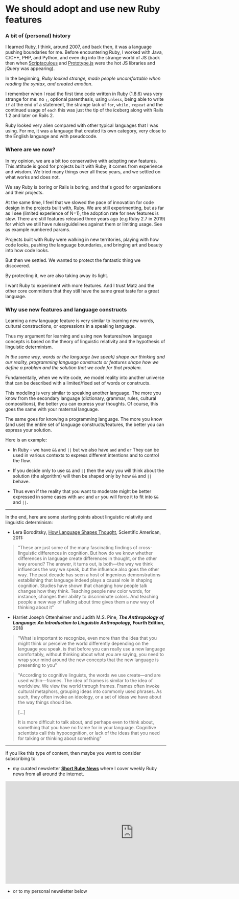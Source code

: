 # We should adopt and use new Ruby features

### A bit of (personal) history

I learned Ruby, I think, around 2007, and back then, it was a language pushing boundaries for me. Before encountering Ruby, I worked with Java, C/C++, PHP, and Python, and even dig into the strange world of JS (back then when [Scriptaculous](https://madrobby.github.io/scriptaculous/) and [Prototype.js](https://en.wikipedia.org/wiki/Prototype_JavaScript_Framework) were the hot JS libraries and jQuery was appearing).

In the beginning, *Ruby looked strange, made people uncomfortable when reading the syntax, and created emotion*.

I remember when I read the first time code written in Ruby (1.8.6) was very strange for me: no `;`, optional parenthesis, using `unless`, being able to write `if` at the end of a statement, the strange lack of `for`, `while` , `repeat` and the continued usage of `each` this was just the tip of the iceberg along with Rails 1.2 and later on Rails 2.

Ruby looked very alien compared with other typical languages that I was using. For me, it was a language that created its own category, very close to the English language and with pseudocode.

### **Where are we now?**

In my opinion, we are a bit too conservative with adopting new features. This attitude is good for projects built with Ruby; it comes from experience and wisdom. We tried many things over all these years, and we settled on what works and does not.

We say Ruby is boring or Rails is boring, and that's good for organizations and their projects.

At the same time, I feel that we slowed the pace of innovation for code design in the projects built with, Ruby. We are still experimenting, but as far as I see (limited experience of N=1), the adoption rate for new features is slow. There are still features released three years ago (e.g Ruby 2.7 in 2019) for which we still have rules/guidelines against them or limiting usage. See as example numbered params.

Projects built with Ruby were walking in new territories, playing with how code looks, pushing the language boundaries, and bringing art and beauty into how code looks.

But then we settled. We wanted to protect the fantastic thing we discovered.

By protecting it, we are also taking away its light.

I want Ruby to experiment with more features. And I trust Matz and the other core committers that they still have the same great taste for a great language.

### Why use new features and language constructs

Learning a new language feature is very similar to learning new words, cultural constructions, or expressions in a speaking language.

Thus my argument for learning and using new features/new language concepts is based on the theory of linguistic relativity and the hypothesis of linguistic determinism.

*In the same way, words or the language (we speak) shape our thinking and our reality, programming language constructs or features shape how we define a problem and the solution that we code for that problem.*

Fundamentally, when we write code, we model reality into another universe that can be described with a limited/fixed set of words or constructs.

This modeling is very similar to speaking another language. The more you know from the secondary language (dictionary, grammar, rules, cultural compositions), the better you can express your thoughts. Of course, this goes the same with your maternal language.

The same goes for knowing a programming language. The more you know (and use) the entire set of language constructs/features, the better you can express your solution.

Here is an example:

* In Ruby - we have `&&` and `||` but we also have `and` and `or` They can be used in various contexts to express different intentions and to control the flow.
    
* If you decide only to use `&&` and `||` then the way you will think about the solution (the algorithm) will then be shaped only by how `&&` and `||` behave.
    
* Thus even if the reality that you want to moderate might be better expressed in some cases with `and` and `or` you will force it to fit into `&&` and `||`.
    

---

In the end, here are some starting points about linguistic relativity and linguistic determinism:

* Lera Boroditsky, [How Language Shapes Thought](https://www.scientificamerican.com/author/lera-boroditsky/), Scientific American, 2011:
    

> "These are just some of the many fascinating findings of cross-linguistic differences in cognition. But how do we know whether differences in language create differences in thought, or the other way around? The answer, it turns out, is both—the way we think influences the way we speak, but the influence also goes the other way. The past decade has seen a host of ingenious demonstrations establishing that language indeed plays a causal role in shaping cognition. Studies have shown that changing how people talk changes how they think. Teaching people new color words, for instance, changes their ability to discriminate colors. And teaching people a new way of talking about time gives them a new way of thinking about it"

* Harriet Joseph Ottenheimer and Judith M.S. Pine, ***The Anthropology of Language: An Introduction to Linguistic Anthropology,* Fourth Edition,** 2018
    

> "What is important to recognize, even more than the idea that you might think or perceive the world differently depending on the language you speak, is that before you can really use a new language comfortably, without thinking about what you are saying, you need to wrap your mind around the new concepts that the new language is presenting to you"

> "According to cognitive linguists, the words we use create—and are used within—frames. The idea of frames is similar to the idea of worldview. We view the world through frames. Frames often invoke cultural metaphors, grouping ideas into commonly used phrases. As such, they often invoke an ideology, or a set of ideas we have about the way things should be.
> 
> \[...\]
> 
> It is more difficult to talk about, and perhaps even to think about, something that you have no frame for in your language. Cognitive scientists call this hypocognition, or lack of the ideas that you need for talking or thinking about something"

---

If you like this type of content, then maybe you want to consider subscribing to

* my curated newsletter [**Short Ruby News**](https://newsletter.shortruby.com/) where I cover weekly Ruby news from all around the internet.
    

<iframe src="https://newsletter.shortruby.com/embed" width="800" height="320" style="border:1px solid #EEE"></iframe>

* or to my personal newsletter below